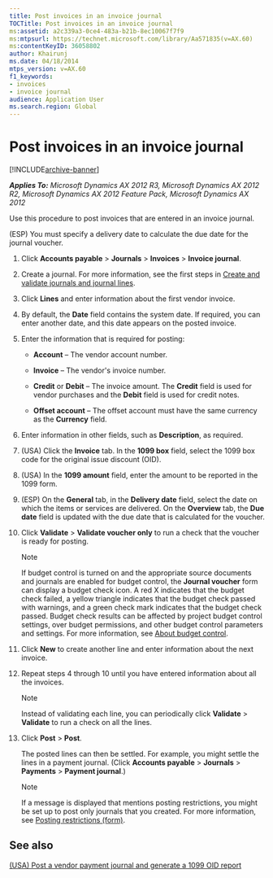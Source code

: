 ```yaml
---
title: Post invoices in an invoice journal
TOCTitle: Post invoices in an invoice journal
ms:assetid: a2c339a3-0ce4-483a-b21b-8ec10067f7f9
ms:mtpsurl: https://technet.microsoft.com/library/Aa571835(v=AX.60)
ms:contentKeyID: 36058802
author: Khairunj
ms.date: 04/18/2014
mtps_version: v=AX.60
f1_keywords:
- invoices
- invoice journal
audience: Application User
ms.search.region: Global
---
```


# Post invoices in an invoice journal 


[!INCLUDE[archive-banner](includes/archive-banner.md)]


_**Applies To:** Microsoft Dynamics AX 2012 R3, Microsoft Dynamics AX 2012 R2, Microsoft Dynamics AX 2012 Feature Pack, Microsoft Dynamics AX 2012_

Use this procedure to post invoices that are entered in an invoice journal.

(ESP) You must specify a delivery date to calculate the due date for the journal voucher.

1.  Click **Accounts payable** \> **Journals** \> **Invoices** \> **Invoice journal**.

2.  Create a journal. For more information, see the first steps in [Create and validate journals and journal lines](create-and-validate-journals-and-journal-lines.md).

3.  Click **Lines** and enter information about the first vendor invoice.

4.  By default, the **Date** field contains the system date. If required, you can enter another date, and this date appears on the posted invoice.

5.  Enter the information that is required for posting:
    
      - **Account** – The vendor account number.
    
      - **Invoice** – The vendor's invoice number.
    
      - **Credit** or **Debit** – The invoice amount. The **Credit** field is used for vendor purchases and the **Debit** field is used for credit notes.
    
      - **Offset account** – The offset account must have the same currency as the **Currency** field.

6.  Enter information in other fields, such as **Description**, as required.

7.  (USA) Click the **Invoice** tab. In the **1099 box** field, select the 1099 box code for the original issue discount (OID).

8.  (USA) In the **1099 amount** field, enter the amount to be reported in the 1099 form.

9.  (ESP) On the **General** tab, in the **Delivery date** field, select the date on which the items or services are delivered. On the **Overview** tab, the **Due date** field is updated with the due date that is calculated for the voucher.

10. Click **Validate** \> **Validate voucher only** to run a check that the voucher is ready for posting.
    

    > [!NOTE]
    > <P>If budget control is turned on and the appropriate source documents and journals are enabled for budget control, the <STRONG>Journal voucher</STRONG> form can display a budget check icon. A red X indicates that the budget check failed, a yellow triangle indicates that the budget check passed with warnings, and a green check mark indicates that the budget check passed. Budget check results can be affected by project budget control settings, over budget permissions, and other budget control parameters and settings. For more information, see <A href="about-budget-control.md">About budget control</A>.</P>



11. Click **New** to create another line and enter information about the next invoice.

12. Repeat steps 4 through 10 until you have entered information about all the invoices.
    

    > [!NOTE]
    > <P>Instead of validating each line, you can periodically click <STRONG>Validate</STRONG> &gt; <STRONG>Validate</STRONG> to run a check on all the lines.</P>



13. Click **Post** \> **Post**.
    
    The posted lines can then be settled. For example, you might settle the lines in a payment journal. (Click **Accounts payable** \> **Journals** \> **Payments** \> **Payment journal**.)
    

    > [!NOTE]
    > <P>If a message is displayed that mentions posting restrictions, you might be set up to post only journals that you created. For more information, see <A href="https://technet.microsoft.com/library/hh227598(v=ax.60)">Posting restrictions (form)</A>.</P>



## See also

[(USA) Post a vendor payment journal and generate a 1099 OID report](usa-post-a-vendor-payment-journal-and-generate-a-1099-oid-report.md)

  


